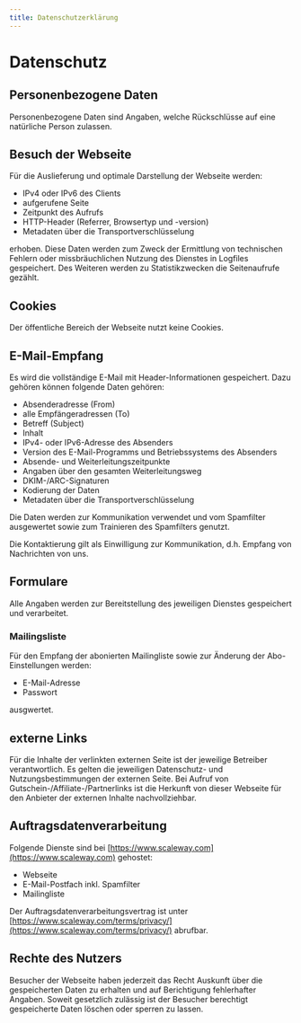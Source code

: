 ```yaml
---
title: Datenschutzerklärung
---
```


# Datenschutz

## Personenbezogene Daten

Personenbezogene Daten sind Angaben, welche Rückschlüsse auf eine natürliche Person zulassen.

## Besuch der Webseite

Für die Auslieferung und optimale Darstellung der Webseite werden:

* IPv4 oder IPv6 des Clients
* aufgerufene Seite
* Zeitpunkt des Aufrufs
* HTTP-Header (Referrer, Browsertyp und -version)
* Metadaten über die Transportverschlüsselung

erhoben. Diese Daten werden zum Zweck der Ermittlung von technischen Fehlern oder missbräuchlichen Nutzung des Dienstes in Logfiles gespeichert. Des Weiteren werden zu Statistikzwecken die Seitenaufrufe gezählt.

## Cookies

Der öffentliche Bereich der Webseite nutzt keine Cookies.

## E-Mail-Empfang

Es wird die vollständige E-Mail mit Header-Informationen gespeichert. Dazu gehören können folgende Daten gehören:

* Absenderadresse (From)
* alle Empfängeradressen (To)
* Betreff (Subject)
* Inhalt
* IPv4- oder IPv6-Adresse des Absenders
* Version des E-Mail-Programms und Betriebssystems des Absenders
* Absende- und Weiterleitungszeitpunkte
* Angaben über den gesamten Weiterleitungsweg
* DKIM-/ARC-Signaturen
* Kodierung der Daten
* Metadaten über die Transportverschlüsselung

Die Daten werden zur Kommunikation verwendet und vom Spamfilter ausgewertet sowie zum Trainieren des Spamfilters genutzt.

Die Kontaktierung gilt als Einwilligung zur Kommunikation, d.h. Empfang von Nachrichten von uns. 

## Formulare

Alle Angaben werden zur Bereitstellung des jeweiligen Dienstes gespeichert und verarbeitet.

### Mailingsliste

Für den Empfang der abonierten Mailingliste sowie zur Änderung der Abo-Einstellungen werden:

* E-Mail-Adresse
* Passwort

ausgwertet.

## externe Links

Für die Inhalte der verlinkten externen Seite ist der jeweilige Betreiber verantwortlich. Es gelten die jeweiligen Datenschutz- und Nutzungsbestimmungen der externen Seite. Bei Aufruf von Gutschein-/Affiliate-/Partnerlinks ist die Herkunft von dieser Webseite für den Anbieter der externen Inhalte nachvollziehbar.

## Auftragsdatenverarbeitung

Folgende Dienste sind bei [https://www.scaleway.com](https://www.scaleway.com) gehostet:

* Webseite
* E-Mail-Postfach inkl. Spamfilter
* Mailingliste

Der Auftragsdatenverarbeitungsvertrag ist unter [https://www.scaleway.com/terms/privacy/](https://www.scaleway.com/terms/privacy/) abrufbar.

## Rechte des Nutzers

Besucher der Webseite haben jederzeit das Recht Auskunft über die gespeicherten Daten zu erhalten und auf Berichtigung fehlerhafter Angaben. Soweit gesetzlich zulässig ist der Besucher berechtigt gespeicherte Daten löschen oder sperren zu lassen.